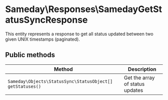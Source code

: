 # Sameday\Responses\SamedayGetStatusSyncResponse

This entity represents a response to get all status updated between two given UNIX timestamps (paginated).

## Public methods

| Method | Description |
| ------------- | ------------- |
| `Sameday\Objects\StatusSync\StatusObject[] getStatuses()` | Get the array of status updates |
